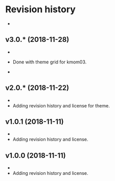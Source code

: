 Revision history
=========================

-
v3.0.* (2018-11-28)
-------------------------
-
- Done with theme grid for kmom03.


-
v2.0.* (2018-11-22)
-------------------------
-
- Adding revision history and license for theme.



v1.0.1 (2018-11-11)
-------------------------
-
- Adding revision history and license.



v1.0.0 (2018-11-11)
-------------------------
-
- Adding revision history and license.
